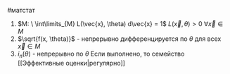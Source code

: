 #матстат 
1) $M: \ \int\limits_{M} L(\vec{x}, \theta) d\vec{x} = 1$
	$L(\vec{x}, \theta) > 0 \ \forall \vec{x} \in M$
2) $\sqrt{f(x, \theta)}$ - непрерывно дифференцируется по $\theta$ для всех $\vec{x} \in M$
3) $i_n(\theta)$ - непрерывно по $\theta$
Если выполнено, то семейство [[Эффективные оценки|регулярно]]

